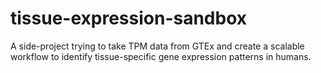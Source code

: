 # tissue-expression-sandbox
A side-project trying to take TPM data from GTEx and create a scalable workflow to identify tissue-specific gene expression patterns in humans.

